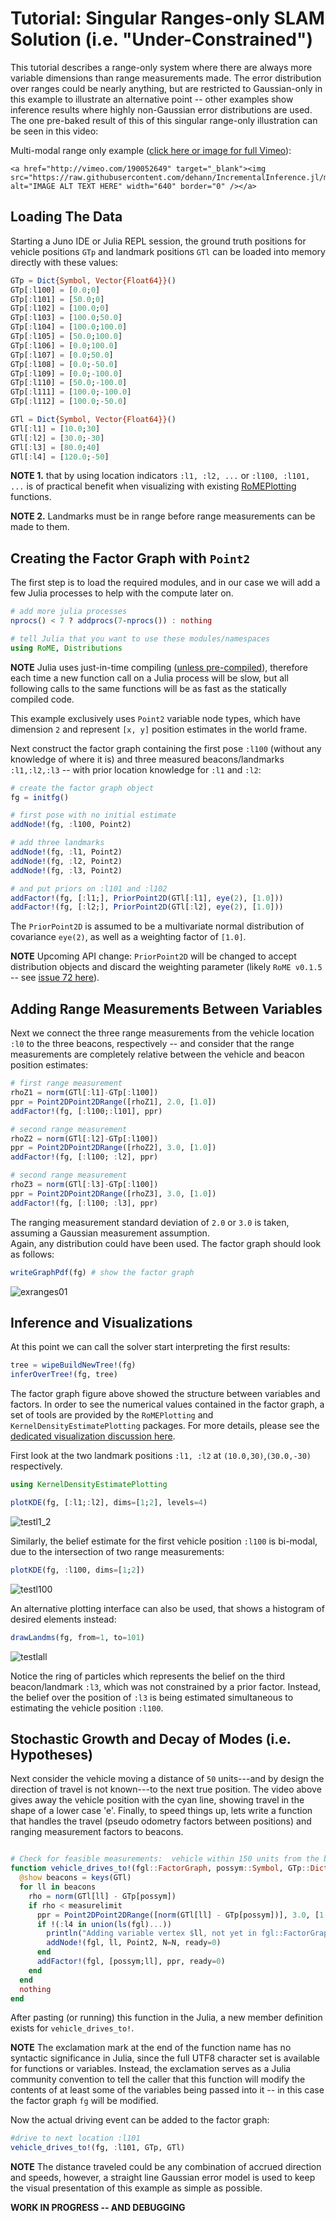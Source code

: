 # Tutorial: Singular Ranges-only SLAM Solution (i.e. "Under-Constrained")

This tutorial describes a range-only system where there are always more variable dimensions than range measurements made.
The error distribution over ranges could be nearly anything, but are restricted to Gaussian-only in this example to illustrate an alternative point -- other examples show inference results where highly non-Gaussian error distributions are used.
The one pre-baked result of this of this singular range-only illustration can be seen in this video:

Multi-modal range only example ([click here or image for full Vimeo](http://vimeo.com/190052649)):   
```@raw html
<a href="http://vimeo.com/190052649" target="_blank"><img src="https://raw.githubusercontent.com/dehann/IncrementalInference.jl/master/doc/images/mmisamvid01.gif" alt="IMAGE ALT TEXT HERE" width="640" border="0" /></a>
```

## Loading The Data

Starting a Juno IDE or Julia REPL session, the ground truth positions for vehicle positions `GTp` and landmark positions `GTl` can be loaded into memory directly with these values:
```julia
GTp = Dict{Symbol, Vector{Float64}}()
GTp[:l100] = [0.0;0]
GTp[:l101] = [50.0;0]
GTp[:l102] = [100.0;0]
GTp[:l103] = [100.0;50.0]
GTp[:l104] = [100.0;100.0]
GTp[:l105] = [50.0;100.0]
GTp[:l106] = [0.0;100.0]
GTp[:l107] = [0.0;50.0]
GTp[:l108] = [0.0;-50.0]
GTp[:l109] = [0.0;-100.0]
GTp[:l110] = [50.0;-100.0]
GTp[:l111] = [100.0;-100.0]
GTp[:l112] = [100.0;-50.0]

GTl = Dict{Symbol, Vector{Float64}}()
GTl[:l1] = [10.0;30]
GTl[:l2] = [30.0;-30]
GTl[:l3] = [80.0;40]
GTl[:l4] = [120.0;-50]
```

**NOTE 1.** that by using location indicators `:l1, :l2, ...` or `:l100, :l101, ...` is of practical benefit when visualizing with existing [RoMEPlotting](https://github.com/JuliaRobotics/RoMEPlotting.jl) functions.

**NOTE 2.** Landmarks must be in range before range measurements can be made to them.

## Creating the Factor Graph with `Point2`

The first step is to load the required modules, and in our case we will add a few Julia processes to help with the compute later on.  
```julia
# add more julia processes
nprocs() < 7 ? addprocs(7-nprocs()) : nothing

# tell Julia that you want to use these modules/namespaces
using RoME, Distributions
```
**NOTE** Julia uses just-in-time compiling ([unless pre-compiled](https://stackoverflow.com/questions/40116045/why-is-julia-taking-a-long-time-on-the-first-call-into-my-module)), therefore each time a new function call on a Julia process will be slow, but all following calls to the same functions will be as fast as the statically compiled code.

This example exclusively uses `Point2` variable node types, which have dimension `2` and represent `[x, y]` position estimates in the world frame.

Next construct the factor graph containing the first pose `:l100` (without any knowledge of where it is) and three measured beacons/landmarks `:l1,:l2,:l3` -- with prior location knowledge for `:l1` and `:l2`:
```julia
# create the factor graph object
fg = initfg()

# first pose with no initial estimate
addNode!(fg, :l100, Point2)

# add three landmarks
addNode!(fg, :l1, Point2)
addNode!(fg, :l2, Point2)
addNode!(fg, :l3, Point2)

# and put priors on :l101 and :l102
addFactor!(fg, [:l1;], PriorPoint2D(GTl[:l1], eye(2), [1.0]))
addFactor!(fg, [:l2;], PriorPoint2D(GTl[:l2], eye(2), [1.0]))
```
The `PriorPoint2D` is assumed to be a multivariate normal distribution of covariance `eye(2)`, as well as a weighting factor of `[1.0]`.

**NOTE** Upcoming API change: `PriorPoint2D` will be changed to accept distribution objects and discard the weighting parameter (likely `RoME v0.1.5` -- see [issue 72 here](https://github.com/JuliaRobotics/RoME.jl/issues/72)).

## Adding Range Measurements Between Variables

Next we connect the three range measurements from the vehicle location `:l0` to the three beacons, respectively -- and consider that the range measurements are completely relative between the vehicle and beacon position estimates:
```julia
# first range measurement
rhoZ1 = norm(GTl[:l1]-GTp[:l100])
ppr = Point2DPoint2DRange([rhoZ1], 2.0, [1.0])
addFactor!(fg, [:l100;:l101], ppr)

# second range measurement
rhoZ2 = norm(GTl[:l2]-GTp[:l100])
ppr = Point2DPoint2DRange([rhoZ2], 3.0, [1.0])
addFactor!(fg, [:l100; :l2], ppr)

# second range measurement
rhoZ3 = norm(GTl[:l3]-GTp[:l100])
ppr = Point2DPoint2DRange([rhoZ3], 3.0, [1.0])
addFactor!(fg, [:l100; :l3], ppr)
```

The ranging measurement standard deviation of `2.0` or `3.0` is taken, assuming a Gaussian measurement assumption.  
Again, any distribution could have been used.
The factor graph should look as follows:
```julia
writeGraphPdf(fg) # show the factor graph
```

![exranges01](https://user-images.githubusercontent.com/6412556/42350352-1f36072e-807e-11e8-997b-846223cc5262.png)

## Inference and Visualizations

At this point we can call the solver start interpreting the first results:
```julia
tree = wipeBuildNewTree!(fg)
inferOverTree!(fg, tree)
```

The factor graph figure above showed the structure between variables and factors.
In order to see the numerical values contained in the factor graph, a set of tools are provided by the `RoMEPlotting` and `KernelDensityEstimatePlotting` packages.
For more details, please see the [dedicated visualization discussion here](http://www.juliarobotics.org/Caesar.jl/latest/arena_visualizations.html).

First look at the two landmark positions `:l1, :l2` at `(10.0,30)`,`(30.0,-30)` respectively.

```julia
using KernelDensityEstimatePlotting

plotKDE(fg, [:l1;:l2], dims=[1;2], levels=4)
```

![testl1_2](https://user-images.githubusercontent.com/6412556/42423068-ca8690c2-82c1-11e8-8f9c-d5df13cca264.png)

Similarly, the belief estimate for the first vehicle position `:l100` is bi-modal, due to the intersection of two range measurements:
```julia
plotKDE(fg, :l100, dims=[1;2])
```

![testl100](https://user-images.githubusercontent.com/6412556/42423069-d188212e-82c1-11e8-8af6-7b82f3f14030.png)

An alternative plotting interface can also be used, that shows a histogram of desired elements instead:
```julia
drawLandms(fg, from=1, to=101)
```

![testlall](https://user-images.githubusercontent.com/6412556/42423113-aec928d0-82c2-11e8-9852-c231d1e880fe.png)

Notice the ring of particles which represents the belief on the third beacon/landmark `:l3`, which was not constrained by a prior factor.
Instead, the belief over the position of `:l3` is being estimated simultaneous to estimating the vehicle position `:l100`.

## Stochastic Growth and Decay of Modes (i.e. Hypotheses)

Next consider the vehicle moving a distance of `50` units---and by design the direction of travel is not known---to the next true position.
The video above gives away the vehicle position with the cyan line, showing travel in the shape of a lower case 'e'.
Finally, to speed things up, lets write a function that handles the travel (pseudo odometry factors between positions) and ranging measurement factors to beacons.

```julia

# Check for feasible measurements:  vehicle within 150 units from the beacons/landmarks
function vehicle_drives_to!(fgl::FactorGraph, possym::Symbol, GTp::Dict, GTl::Dict; measurelimit::R=150.0) where {R <: Real}
  @show beacons = keys(GTl)
  for ll in beacons
    rho = norm(GTl[ll] - GTp[possym])
    if rho < measurelimit
      ppr = Point2DPoint2DRange([norm(GTl[ll] - GTp[possym])], 3.0, [1.0])
      if !(:l4 in union(ls(fgl)...))
        println("Adding variable vertex $ll, not yet in fgl::FactorGraph.")
        addNode!(fgl, ll, Point2, N=N, ready=0)
      end
      addFactor!(fgl, [possym;ll], ppr, ready=0)
    end
  end
  nothing
end
```

After pasting (or running) this function in the Julia, a new member definition exists for `vehicle_drives_to!`.

**NOTE** The exclamation mark at the end of the function name has no syntactic significance in Julia, since the full UTF8 character set is available for functions or variables.
Instead, the exclamation serves as a Julia community convention to tell the caller that this function will modify the contents of at least some of the variables being passed into it -- in this case the factor graph `fg` will be modified.

Now the actual driving event can be added to the factor graph:

```julia
#drive to next location :l101
vehicle_drives_to!(fg, :l101, GTp, GTl)
```


**NOTE** The distance traveled could be any combination of accrued direction and speeds, however, a straight line Gaussian error model is used to keep the visual presentation of this example as simple as possible.





**WORK IN PROGRESS -- AND DEBUGGING**
